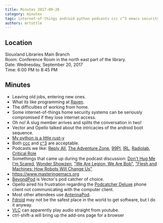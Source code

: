 ```yaml
---
title: Minutes 2017-09-20
category: minutes
tags: internet-of-things android python podcasts ccc c^3 emacs security
authors: mrtuttle
---
```


## Location

Siouxland Libraries Main Branch  
Room: Conference Room in the north east part of the library.  
Date: Wednesday, September 20, 2017  
Time: 6:00 PM to 8:45 PM

## Minutes

* Leaving old jobs, entering new ones.
* What its like programming at [Raven](http://ravenind.com/).
* The difficulties of working from home.
* Some internet-of-things home security systems can be seriously compromised if they lose internet access.
* Oh no!  A slug member arrives and splits the conversation in two!
* Vector and Opello talked about the intricacies of the android boot sequence.
* [My python is a little rust-y](https://www.youtube.com/watch?v=3CwJ0MH-4MA)
* Both [ccc](https://www.ccc.de/en/) and [c^3](https://tickets.events.ccc.de/34c3/) are acceptable.
* Podcasts we like: [Reply All](https://gimletmedia.com/reply-all/), [The Adventure Zone](http://www.maximumfun.org/shows/adventure-zone), [99PI](https://99percentinvisible.org/), [IRL](https://irlpodcast.org/), [Radiolab](http://www.radiolab.org/),  [Critical Role](http://geekandsundry.com/shows/critical-role/)
* Somethings that came up during the podcast discussion: [Don't Hug Me I'm Scared](http://beckyandjoes.com/dont-hug-me-im-scared/), [Wonder Showzen](https://en.wikipedia.org/wiki/Wonder_Showzen), ["We Are Legion, We Are Bob"](https://en.wikipedia.org/wiki/We_Are_Legion_(We_Are_Bob)), ["Flesh and Machines: How Robots Will Change Us"](https://www.amazon.com/Flesh-Machines-Robots-Will-Change/dp/037572527X)
* <https://www.masteringemacs.org>
* [BeyondPod](http://www.beyondpod.mobi/android/index.htm) is Vector's pod catcher of choice.
* Opello aired his frustration regarding the [Podcatcher Deluxe](http://www.podcatcher-deluxe.com/) phone client not communicating with the computer client.
* Most other attendees use [AntennaPod](http://www.podcatcher-deluxe.com/).
* [Fdroid](https://f-droid.org/) may not be the safest place in the world to get software, but I do it anyway.
* [VLC](http://www.videolan.org/vlc/) can apparently play audio straight from youtube.
* ctrl-shift-a will bring up the add-ons page for a browser
